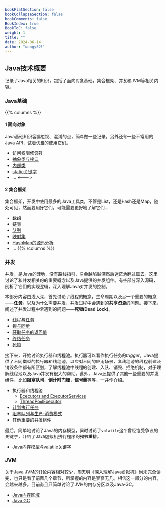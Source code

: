 ```yaml
---
bookFlatSection: false
bookCollapseSection: false
bookComments: false
BookIndex: true
BookToC: false
weight: 1
title: ""
date: 2024-06-14
author: "wangy325"
---
```


## Java技术概要

记录了Java相关的知识，包括了面向对象基础，集合框架、并发和JVM等相关内容。

### Java基础

{{% columns %}}

#### 1 面向对象

Java基础知识容易忽视、混淆的点，简单做一些记录。另外还有一些不常用的Java API，试着优雅的使用它们。

- [访问权限修饰符](basic/1_访问权限修饰符.md)
- [抽象类与接口](basic/6_抽象类与接口.md)
- [内部类](basic/8_内部类.md)
- [static关键字](basic/2_static关键字.md)
- ...
<--->  <!-- magic separator, between columns -->

#### 2 集合框架

集合框架，开发中使用最多的Java工具类，不管是List，还是Hash还是Map，随处可见，然而要用好它们，可能需要更好地了解它们...

- [数组](collections/1_List_arraylist.md)
- [链表](collections/1_List_linkedlist.md)
- [队列](collections/2_Queue.md)
- [映射集](collections/4_Map_hash_tree_map.md)
- [HashMap的源码分析](collections/5_HashMap的源码分析.md)
- ...
{{% /columns %}}

### 并发

并发，是Java的洼地，没有路线指引，只会越陷越深然后迷茫地翻过篇去。这里讨论了和并发相关的的重要概念以及Java提供的并发组件。有些部分深入源码，剖析了它们的实现逻辑，深入理解Java对并发的控制。

本部分内容由浅入深，首先讨论了线程的概念，生命周期以及另一个重要的概念——**任务**。以及为什么需要并发，并发过程中会遇到的**共享资源**的问题。接下来，阐述了并发过程中常遇到的问题——**死锁(Dead Lock)**。

- [线程与任务](concurrency/conecptes/1线程与任务_1.md)
- [锁与同步](concurrency/conecptes/2资源访问受限_2_锁和条件.md)
- [获取任务的返回值](concurrency/conecptes/3获取任务的返回值.md)
- [终结任务](concurrency/conecptes/5终结任务.md)
- [死锁](concurrency/conecptes/4死锁.md)

接下来，开始讨论执行器和线程池。执行器可以看作执行任务的*trigger*，Java提供了不同类型的执行器和线程池，以应对不同的应用场景，各线程池的线程创建及销毁条件都有所区别，了解线程池中线程的创建、入队、销毁、拒绝机制，对于理解线程池以及Java并发有很大的帮助。此外，Java还提供了其他一些重要的并发组件，比如**阻塞队列**，**倒计时门栅**，**信号量**等等，一并作介绍。

- 执行器和线程池
  - [Ececutors and ExecutorServices](./concurrency/pools/7_1_Executors_and_ExecutorService.md)
  - [ThreadPoolExecutor](./concurrency/pools/7_2_ThreadPoolExecutor1.md)
- [计划执行任务](./concurrency/pools/8_1_ScheduledExecutorService1.md)
- [阻塞队列与生产-消费模式](./concurrency/conecptes/6生产者-消费者与阻塞队列.md)
- [其他重要的并发组件](./concurrency/components/9_3_semaphore.md)

最后，简单地讨论了Java的内存模型，同时讨论了`volatile`这个曾经饱受争议的关键字，介绍了Java虚拟机执行程序的**指令重排**。

- [Java内存模型与valatile关键字](./jvm/10_Java内存模型与volatile关键字.md)

### JVM

关于Java JVM的讨论内容相对较少，周志明《深入理解Java虚拟机》尚未完全读完，也只是看了前面几个章节，所掌握的内容是寥寥无几。相信这一部分的内容，会越来越多。目前尚且只简单讨论了JVM的内存分区以及Java-GC。

- [Java内存区域](jvm/Java内存区域详解.md)
- [Java GC](jvm/java-gc.md)

